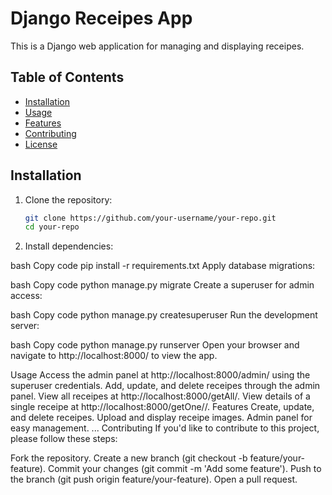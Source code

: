 # Django Receipes App

This is a Django web application for managing and displaying receipes.

## Table of Contents

- [Installation](#installation)
- [Usage](#usage)
- [Features](#features)
- [Contributing](#contributing)
- [License](#license)

## Installation

1. Clone the repository:

   ```bash
   git clone https://github.com/your-username/your-repo.git
   cd your-repo
   
1. Install dependencies:

bash
Copy code
pip install -r requirements.txt
Apply database migrations:

bash
Copy code
python manage.py migrate
Create a superuser for admin access:

bash
Copy code
python manage.py createsuperuser
Run the development server:

bash
Copy code
python manage.py runserver
Open your browser and navigate to http://localhost:8000/ to view the app.

Usage
Access the admin panel at http://localhost:8000/admin/ using the superuser credentials.
Add, update, and delete receipes through the admin panel.
View all receipes at http://localhost:8000/getAll/.
View details of a single receipe at http://localhost:8000/getOne/<id>/.
Features
Create, update, and delete receipes.
Upload and display receipe images.
Admin panel for easy management.
...
Contributing
If you'd like to contribute to this project, please follow these steps:

Fork the repository.
Create a new branch (git checkout -b feature/your-feature).
Commit your changes (git commit -m 'Add some feature').
Push to the branch (git push origin feature/your-feature).
Open a pull request.
